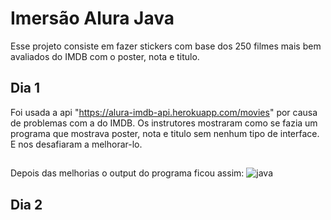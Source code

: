 # Imersão Alura Java
Esse projeto consiste em fazer stickers com base dos 250 filmes mais bem avaliados do IMDB com o poster, nota e titulo.
## Dia 1
Foi usada a api "https://alura-imdb-api.herokuapp.com/movies" por causa de problemas com a do IMDB.
Os instrutores mostraram como se fazia um programa que mostrava poster, nota e titulo sem nenhum tipo de interface. E nos desafiaram a melhorar-lo.  
## 
Depois das melhorias o output do programa ficou assim:
![java](https://user-images.githubusercontent.com/109561897/179841863-744743d3-0364-4026-b79e-4b3b640dceaf.PNG)
## Dia 2
